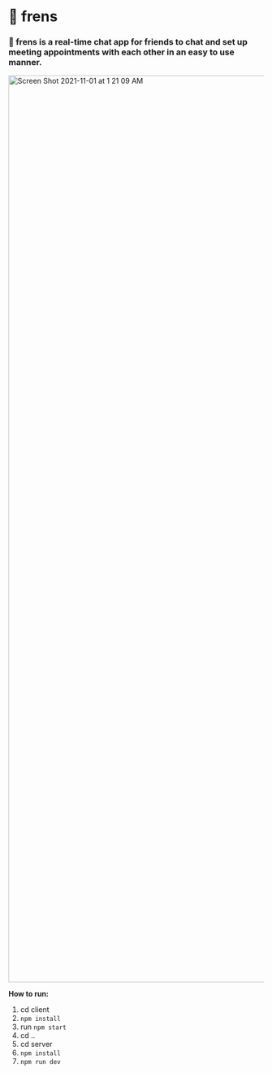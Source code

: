 # 👭 frens #
### 👭 frens is a real-time chat app for friends to chat and set up meeting appointments with each other in an easy to use manner. ### 

<img width="1785" alt="Screen Shot 2021-11-01 at 1 21 09 AM" src="https://user-images.githubusercontent.com/44067954/139594870-1e952816-a4a8-4ff0-a3ff-806d6232b005.png">


**How to run:**
1. cd client
2. `npm install`
3. run `npm start`
4. cd ..
5. cd server
6. `npm install`
7. `npm run dev`


